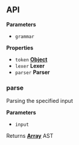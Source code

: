 <!-- Generated by documentation.js. Update this documentation by updating the source code. -->

## API

**Parameters**

-   `grammar`  

**Properties**

-   `token` **[Object](https://developer.mozilla.org/en-US/docs/Web/JavaScript/Reference/Global_Objects/Object)** 
-   `lexer` **Lexer** 
-   `parser` **Parser** 

### parse

Parsing the specified input

**Parameters**

-   `input`  

Returns **[Array](https://developer.mozilla.org/en-US/docs/Web/JavaScript/Reference/Global_Objects/Array)** AST
